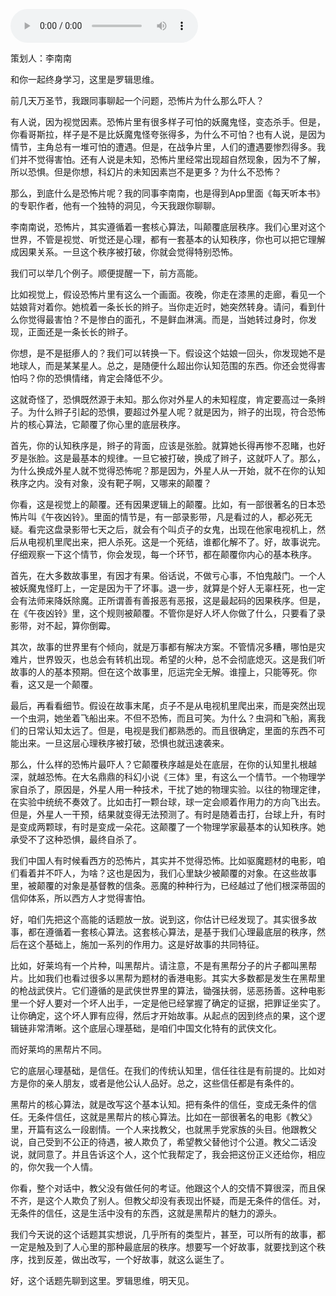 <audio src="http://igetoss.cdn.igetget.com/mp3/201811/04/201811041719133361967036.mp3" controls="controls">您的浏览器不支持 audio 标签。</audio><p>策划人：李南南</p><p>和你一起终身学习，这里是罗辑思维。</p><p>前几天万圣节，我跟同事聊起一个问题，恐怖片为什么那么吓人？</p><p>有人说，因为视觉因素。恐怖片里有很多样子可怕的妖魔鬼怪，变态杀手。但是，你看哥斯拉，样子是不是比妖魔鬼怪夸张得多，为什么不可怕？也有人说，是因为情节，主角总有一堆可怕的遭遇。但是，在战争片里，人们的遭遇要惨烈得多。我们并不觉得害怕。还有人说是未知，恐怖片里经常出现超自然现象，因为不了解，所以恐惧。但是你想，科幻片的未知因素岂不是更多？为什么不恐怖？</p><p>那么，到底什么是恐怖片呢？我的同事李南南，也是得到App里面《每天听本书》的专职作者，他有一个独特的洞见，今天我跟你聊聊。</p><p>李南南说，恐怖片，其实遵循着一套核心算法，叫颠覆底层秩序。我们心里对这个世界，不管是视觉、听觉还是心理，都有一套基本的认知秩序，你也可以把它理解成因果关系。一旦这个秩序被打破，你就会觉得特别恐怖。</p><p>我们可以举几个例子。顺便提醒一下，前方高能。</p><p>比如视觉上，假设恐怖片里有这么一个画面。夜晚，你走在漆黑的走廊，看见一个姑娘背对着你。她梳着一条长长的辫子。当你走近时，她突然转身。请问，看到什么你觉得最害怕？不是惨白的面孔，不是鲜血淋漓。而是，当她转过身时，你发现，正面还是一条长长的辫子。</p><p>你想，是不是挺瘆人的？我们可以转换一下。假设这个姑娘一回头，你发现她不是地球人，而是某某星人。总之，是随便什么超出你认知范围的东西。你还会觉得害怕吗？你的恐惧情绪，肯定会降低不少。</p><p>这就奇怪了，恐惧既然源于未知。那么你对外星人的未知程度，肯定要高过一条辫子。为什么辫子引起的恐惧，要超过外星人呢？就是因为，辫子的出现，符合恐怖片的核心算法，它颠覆了你心里的底层秩序。</p><p>首先，你的认知秩序是，辫子的背面，应该是张脸。就算她长得再惨不忍睹，也好歹是张脸。这是最基本的规律。一旦它被打破，换成了辫子，这就吓人了。那么，为什么换成外星人就不觉得恐怖呢？那是因为，外星人从一开始，就不在你的认知秩序之内。没有对象，没有靶子啊，又哪来的颠覆？</p><p>你看，这是视觉上的颠覆。还有因果逻辑上的颠覆。比如，有一部很著名的日本恐怖片叫《午夜凶铃》。里面的情节是，有一部录影带，凡是看过的人，都必死无疑。看完这盘录影带七天之后，就会有个叫贞子的女鬼，出现在他家电视机上，然后从电视机里爬出来，把人杀死。这是一个死结，谁都化解不了。好，故事说完。仔细观察一下这个情节，你会发现，每一个环节，都在颠覆你内心的基本秩序。</p><p>首先，在大多数故事里，有因才有果。俗话说，不做亏心事，不怕鬼敲门。一个人被妖魔鬼怪盯上，一定是因为干了坏事。退一步，就算是个好人无辜枉死，也一定会有法师来降妖除魔。正所谓善有善报恶有恶报，这是最起码的因果秩序。但是，在《午夜凶铃》里，这个规则被颠覆。不管你是好人坏人你做了什么，只要看了录影带，对不起，算你倒霉。</p><p>其次，故事的世界里有个倾向，就是万事都有解决方案。不管情况多糟，哪怕是灾难片，世界毁灭，也总会有转机出现。希望的火种，总不会彻底熄灭。这是我们听故事的人的基本预期。但在这个故事里，厄运完全无解。谁撞上，只能等死。你看，这又是一个颠覆。</p><p>最后，再看看细节。假设在故事末尾，贞子不是从电视机里爬出来，而是突然出现一个虫洞，她坐着飞船出来。不但不恐怖，而且可笑。为什么？虫洞和飞船，离我们的日常认知太远了。但是，电视是我们都熟悉的。而且很确定，里面的东西不可能出来。一旦这层心理秩序被打破，恐惧也就迅速袭来。</p><p>那么，什么样的恐怖片最吓人？它颠覆秩序越是处在底层，在你的认知里扎根越深，就越恐怖。在大名鼎鼎的科幻小说《三体》里，有这么一个情节。一个物理学家自杀了，原因是，外星人用一种技术，干扰了她的物理实验。以往的物理定律，在实验中统统不奏效了。比如击打一颗台球，球一定会顺着作用力的方向飞出去。但是，外星人一干预，结果就变得无法预测了。有时是随着击打，台球上升，有时是变成两颗球，有时是变成一朵花。这颠覆了一个物理学家最基本的认知秩序。她承受不了这种恐惧，最终自杀了。</p><p>我们中国人有时候看西方的恐怖片，其实并不觉得恐怖。比如驱魔题材的电影，咱们看着并不吓人，为啥？这也是因为，我们心里缺少被颠覆的对象。在这些故事里，被颠覆的对象是基督教的信条。恶魔的种种行为，已经越过了他们根深蒂固的信仰体系，所以西方人才觉得害怕。</p><p>好，咱们先把这个高能的话题放一放。说到这，你估计已经发现了。其实很多故事，都在遵循着一套核心算法。这套核心算法，是基于我们心理最底层的秩序，然后在这个基础上，施加一系列的作用力。这是好故事的共同特征。</p><p>比如，好莱坞有一个片种，叫黑帮片。请注意，不是有黑帮分子的片子都叫黑帮片。比如我们也看过很多以黑帮为题材的香港电影。其实大多数都是发生在黑帮里的枪战武侠片。它们遵循的是武侠世界里的算法，锄强扶弱，惩恶扬善。这种电影里一个好人要对一个坏人出手，一定是他已经掌握了确定的证据，把罪证坐实了。让你确定，这个坏人罪有应得，然后才开始故事。从起点的因到终点的果，这个逻辑链非常清晰。这个底层心理基础，是咱们中国文化特有的武侠文化。</p><p>而好莱坞的黑帮片不同。</p><p>它的底层心理基础，是信任。在我们的传统认知里，信任往往是有前提的。比如对方是你的亲人朋友，或者是他公认人品好。总之，这些信任都是有条件的。</p><p>黑帮片的核心算法，就是改写这个基本认知。把有条件的信任，变成无条件的信任。无条件信任，这就是黑帮片的核心算法。比如在一部很著名的电影《教父》里，开篇有这么一段剧情。一个人来找教父，也就黑手党家族的头目。他跟教父说，自己受到不公正的待遇，被人欺负了，希望教父替他讨个公道。教父二话没说，就同意了。并且告诉这个人，这个忙我帮定了，我会把这份正义还给你，相应的，你欠我一个人情。</p><p>你看，整个对话中，教父没有做任何的考证。他跟这个人的交情不算很深，而且保不齐，是这个人欺负了别人。但教父却没有表现出怀疑，而是无条件的信任。对，无条件的信任，这是生活中没有的东西，这就是黑帮片的魅力的源头。</p><p>我们今天说的这个话题其实想说，几乎所有的类型片，甚至，可以所有的故事，都一定是触及到了人心里的那种最底层的秩序。想要写一个好故事，就要找到这个秩序，找到反差，做出改写，一个好故事，就这么诞生了。</p><p> </p><p></p><p></p><p>好，这个话题先聊到这里。罗辑思维，明天见。</p>